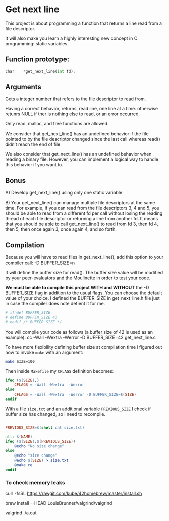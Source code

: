 # Get next line
This project is about programming a function that returns a line
read from a file descriptor.

It will also make you learn a highly interesting new concept in C programming: static variables.

## Function prototype:

``` python
char	*get_next_line(int fd);
```

## Arguments
Gets a integer number that refers to the file descriptor to read from.

Having a correct behavior, returns, read line, one line at a time. otherwise retunrs NULL if ther is nothing else to read, or an error occurred.

Only read, malloc, and free functions are allowed.


We consider that get_next_line() has an undefined behavior if the file pointed to by the file descriptor changed since the last call whereas read() didn’t reach the end of file.

We also consider that get_next_line() has an undefined behavior when reading
a binary file. However, you can implement a logical way to handle this behavior if you want to.

## Bonus
A) Develop get_next_line() using only one static variable.

B) Your get_next_line() can manage multiple file descriptors at the same time.  For example, if you can read from the file descriptors 3, 4 and 5, you should be able to read from a different fd per call without losing the reading thread of each file descriptor or returning a line from another fd.  It means that you should be able to call get_next_line() to read from fd 3, then fd 4, then 5, then once again 3, once again 4, and so forth.

## Compilation

Because you will have to read files in get_next_line(), add this option to your compiler call: -D BUFFER_SIZE=n

It will define the buffer size for read().  The buffer size value will be modified by your peer-evaluators and the Moulinette in order to test your code.

**We must be able to compile this project WITH and WITHOUT** the -D BUFFER_SIZE flag in addition to the usual flags. You can choose the default value of your choice. I defined the BUFFER_SIZE in get_next_line.h file just in case the compiler does note defient it for me.

```Makefile
# ifndef BUFFER_SIZE
# define BUFFER_SIZE 43
# endif /* BUFFER_SIZE */
```

You will compile your code as follows (a buffer size of 42 is used as an example): cc -Wall -Wextra -Werror -D BUFFER_SIZE=42 get_next_line.c

To have more flexibility defining buffer size at compilation time i figured out how to invoke `make` with an argument:

```bash
make SIZE=100
```

Then inside `Makefile` my `CFLAGS` definition becomes:

```Makefile
ifeq ($(SIZE),)
	CFLAGS = -Wall -Wextra  -Werror
else
 	CFLAGS = -Wall -Wextra  -Werror -D BUFFER_SIZE=$(SIZE)
endif
```

With a file `size.txt` and an additional variable `PREVIOUS_SIZE` I check if buffer size has changed, so i need to recompile.

```Makefile

PREVIOUS_SIZE=$(shell cat size.txt)

all: $(NAME) 
ifeq ($(SIZE),$(PREVIOUS_SIZE))
	@echo "No size change"
else
	@echo "size change"
	@echo $(SIZE) > size.txt
	@make re
endif
```

### To check memory leaks
curl -fsSL https://rawgit.com/kube/42homebrew/master/install.sh

brew install --HEAD LouisBrunner/valgrind/valgrind

valgrind ./a.out
